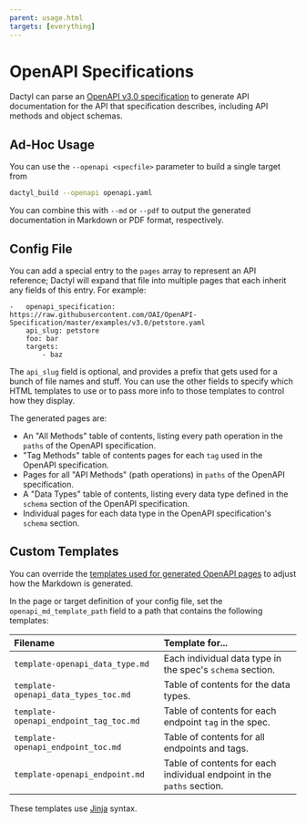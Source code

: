 ```yaml
---
parent: usage.html
targets: [everything]
---
```

# OpenAPI Specifications

Dactyl can parse an [OpenAPI v3.0 specification](https://github.com/OAI/OpenAPI-Specification) to generate API documentation for the API that specification describes, including API methods and object schemas.

## Ad-Hoc Usage

You can use the `--openapi <specfile>` parameter to build a single target from

```sh
dactyl_build --openapi openapi.yaml
```

You can combine this with `--md` or `--pdf` to output the generated documentation in Markdown or PDF format, respectively.


## Config File
You can add a special entry to the `pages` array to represent an API reference; Dactyl will expand that file into multiple pages that each inherit any fields of this entry. For example:

```
-   openapi_specification: https://raw.githubusercontent.com/OAI/OpenAPI-Specification/master/examples/v3.0/petstore.yaml
    api_slug: petstore
    foo: bar
    targets:
        - baz
```

The `api_slug` field is optional, and provides a prefix that gets used for a bunch of file names and stuff. You can use the other fields to specify which HTML templates to use or to pass more info to those templates to control how they display.

The generated pages are:

- An "All Methods" table of contents, listing every path operation in the `paths` of the OpenAPI specification.
- "Tag Methods" table of contents pages for each `tag` used in the OpenAPI specification.
- Pages for all "API Methods" (path operations) in `paths` of the OpenAPI specification.
- A "Data Types" table of contents, listing every data type defined in the `schema` section of the OpenAPI specification.
- Individual pages for each data type in the OpenAPI specification's `schema` section.

## Custom Templates

You can override the [templates used for generated OpenAPI pages](#openapi-spec-templates) to adjust how the Markdown is generated.

In the page or target definition of your config file, set the `openapi_md_template_path` field to a path that contains the following templates:

| Filename                               | Template for...                     |
|:---------------------------------------|:------------------------------------|
| `template-openapi_data_type.md`        | Each individual data type in the spec's `schema` section. |
| `template-openapi_data_types_toc.md`   | Table of contents for the data types. |
| `template-openapi_endpoint_tag_toc.md` | Table of contents for each endpoint `tag` in the spec. |
| `template-openapi_endpoint_toc.md`     | Table of contents for all endpoints and tags. |
| `template-openapi_endpoint.md`         | Table of contents for each individual endpoint in the `paths` section. |

These templates use [Jinja](http://jinja.pocoo.org/) syntax.
